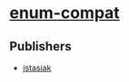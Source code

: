 # [enum-compat](https://pypi.org/project/enum-compat)



## Publishers
- [jstasiak](https://pypi.org/user/jstasiak)

